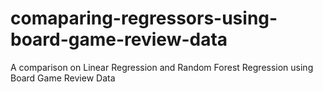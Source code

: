 # comaparing-regressors-using-board-game-review-data
A comparison on Linear Regression and Random Forest Regression using Board Game Review Data
